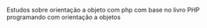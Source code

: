 Estudos sobre orientação a objeto com php com base no livro PHP programando com orientação a objetos